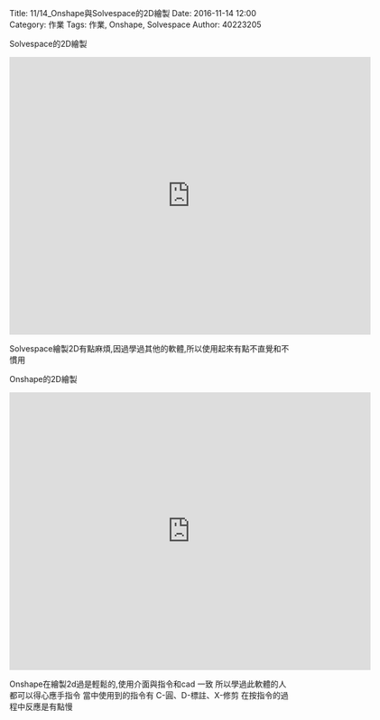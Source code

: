 Title: 11/14_Onshape與Solvespace的2D繪製
Date: 2016-11-14 12:00
Category: 作業
Tags: 作業, Onshape, Solvespace
Author: 40223205

Solvespace的2D繪製

<iframe src="https://player.vimeo.com/video/191365819" width="640" height="492" frameborder="0" webkitallowfullscreen mozallowfullscreen allowfullscreen></iframe>

Solvespace繪製2D有點麻煩,因過學過其他的軟體,所以使用起來有點不直覺和不慣用



Onshape的2D繪製

<iframe src="https://player.vimeo.com/video/191464379" width="640" height="492" frameborder="0" webkitallowfullscreen mozallowfullscreen allowfullscreen></iframe>


Onshape在繪製2d過是輕鬆的,使用介面與指令和cad 一致 所以學過此軟體的人都可以得心應手指令
當中使用到的指令有 C-圓、D-標註、X-修剪
在按指令的過程中反應是有點慢

